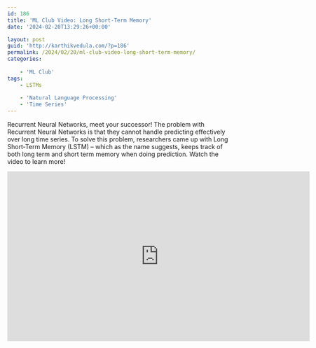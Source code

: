 ```yaml
---
id: 186
title: 'ML Club Video: Long Short-Term Memory'
date: '2024-02-20T13:29:26+00:00'

layout: post
guid: 'http://karthikvedula.com/?p=186'
permalink: /2024/02/20/ml-club-video-long-short-term-memory/
categories:
    
    - 'ML Club'
tags:
    - LSTMs
    
    - 'Natural Language Processing'
    - 'Time Series'
---
```


Recurrent Neural Networks, meet your successor! The problem with Recurrent Neural Networks is that they cannot handle predicting effectively over long time series. To solve this problem, researchers came up with Long Short-Term Memory (LSTM) – which as the name suggests, keeps track of both long term and short term memory when doing prediction. Watch the video to learn more!

<iframe allow="accelerometer; autoplay; clipboard-write; encrypted-media; gyroscope; picture-in-picture; web-share" allowfullscreen frameborder="0" height="388" loading="lazy" referrerpolicy="strict-origin-when-cross-origin" src="https://www.youtube.com/embed/Uvm9yZk3YAQ?feature=oembed" title="ML Club Video: Long Short-Term Memory" width="690"></iframe>
